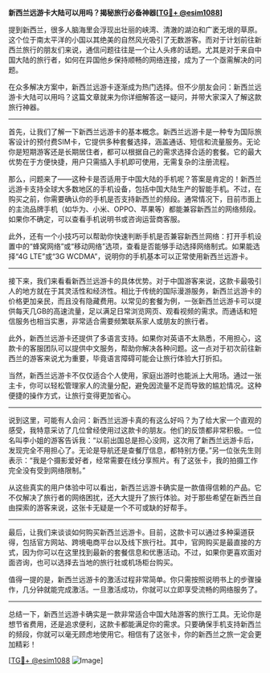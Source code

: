 **新西兰远游卡大陆可以用吗？揭秘旅行必备神器[[TG💪+ @esim1088](https://t.me/s/esim1088)]**

提到新西兰，很多人脑海里会浮现出壮丽的峡湾、清澈的湖泊和广袤无垠的草原。这个位于南太平洋的小国以其绝美的自然风光吸引了无数游客。而对于计划前往新西兰旅行的朋友们来说，通信问题往往是一个让人头疼的话题。尤其是对于来自中国大陆的旅行者，如何在异国他乡保持顺畅的网络连接，成为了一个亟需解决的问题。

在众多解决方案中，新西兰远游卡逐渐成为热门选择。但不少朋友会问：新西兰远游卡大陆可以用吗？这篇文章就来为你详细解答这一疑问，并带大家深入了解这款旅行神器。

---

首先，让我们了解一下新西兰远游卡的基本概念。新西兰远游卡是一种专为国际旅客设计的预付费SIM卡，它提供多种套餐选择，涵盖通话、短信和流量服务。无论你是短期游客还是长期居住者，都可以根据自己的需求选择合适的套餐。它的最大优势在于方便快捷，用户只需插入手机即可使用，无需复杂的注册流程。

那么，问题来了——这种卡是否适用于中国大陆的手机呢？答案是肯定的！新西兰远游卡支持全球大多数地区的手机设备，包括中国大陆生产的智能手机。不过，在购买之前，你需要确认你的手机是否支持新西兰的频段。通常情况下，目前市面上的主流品牌手机（如华为、小米、OPPO、苹果等）都能兼容新西兰的网络频段。如果你不确定，可以查看手机说明书或咨询运营商客服。

此外，还有一个小技巧可以帮助你快速判断手机是否兼容新西兰网络：打开手机设置中的“蜂窝网络”或“移动网络”选项，查看是否能够手动选择网络制式。如果能选择“4G LTE”或“3G WCDMA”，说明你的手机基本可以正常使用新西兰远游卡。

---

接下来，我们来看看新西兰远游卡的具体优势。对于中国游客来说，这款卡最吸引人的地方就在于其灵活性和经济性。相比于传统的国际漫游服务，新西兰远游卡的价格更加亲民，而且没有隐藏费用。以常见的套餐为例，一张新西兰远游卡可以提供每天几GB的高速流量，足以满足日常浏览网页、观看视频的需求。而通话和短信服务也相当实惠，非常适合需要频繁联系家人或朋友的旅行者。

此外，新西兰远游卡还提供了多语言支持。如果你对英语不太熟悉，不用担心，这款卡的客服团队可以提供中文服务，帮助你解决各种问题。这一点对于初次前往新西兰的游客来说尤为重要，毕竟语言障碍可能会让旅行体验大打折扣。

当然，新西兰远游卡不仅仅适合个人使用，家庭出游时也能派上大用场。通过一张主卡，你可以轻松管理家人的流量分配，避免因流量不足而导致的尴尬情况。这种便捷的操作方式，让旅行变得更加省心。

---

说到这里，可能有人会问：新西兰远游卡真的有这么好吗？为了给大家一个直观的感受，我特意采访了几位曾经使用过这款卡的朋友。他们的反馈都非常积极。一位名叫李小姐的游客告诉我：“以前出国总是担心没网，这次用了新西兰远游卡后，发现完全不用担心了。无论是导航还是查餐厅信息，都特别方便。”另一位张先生则表示：“我是个摄影爱好者，经常需要在线分享照片。有了这张卡，我的拍摄工作完全没有受到网络限制。”

从这些真实的用户体验中可以看出，新西兰远游卡确实是一款值得信赖的产品。它不仅解决了旅行者的网络困扰，还大大提升了旅行体验。对于那些希望在新西兰自由探索的游客来说，这张卡无疑是一个不可或缺的好帮手。

---

最后，让我们来谈谈如何购买新西兰远游卡。目前，这款卡可以通过多种渠道获得，包括官方网站、跨境电商平台以及线下旅行社。其中，官网购买是最直接的方式，因为你可以在这里找到最新的套餐信息和优惠活动。不过，如果你更喜欢面对面咨询，也可以选择去当地的旅行社或机场柜台购买。

值得一提的是，新西兰远游卡的激活过程非常简单。你只需按照说明书上的步骤操作，几分钟就能完成激活。一旦激活成功，你就可以立即享受流畅的网络服务了。

---

总结一下，新西兰远游卡确实是一款非常适合中国大陆游客的旅行工具。无论你是想节省费用，还是追求便利，这款卡都能满足你的需求。只要确保手机支持新西兰的频段，你就可以毫无顾虑地使用它。相信有了这张卡，你的新西兰之旅一定会更加精彩！

[[TG💪+ @esim1088](https://t.me/s/esim1088) ![Image](https://i.postimg.cc/4NQfJmqS/Snipaste-2025-05-13-00-14-12.png)]